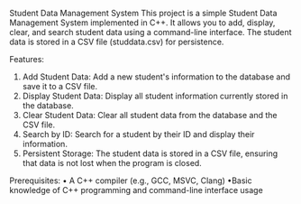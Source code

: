Student Data Management System
This project is a simple Student Data Management System implemented in C++. It allows you to add, display, clear, and search student data using a command-line interface. The student data is stored in a CSV file (studdata.csv) for persistence.

Features:
1. Add Student Data: Add a new student's information to the database and save it to a CSV file.
2. Display Student Data: Display all student information currently stored in the database.
3. Clear Student Data: Clear all student data from the database and the CSV file.
4. Search by ID: Search for a student by their ID and display their information.
5. Persistent Storage: The student data is stored in a CSV file, ensuring that data is not lost when the program is closed.

Prerequisites:
• A C++ compiler (e.g., GCC, MSVC, Clang)
•Basic knowledge of C++ programming and command-line interface usage
